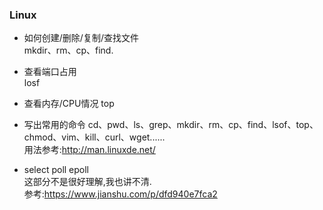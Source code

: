 ### Linux
- 如何创建/删除/复制/查找文件  
mkdir、rm、cp、find.
 
- 查看端口占用  
losf

- 查看内存/CPU情况
top

- 写出常用的命令
cd、pwd、ls、grep、mkdir、rm、cp、find、lsof、top、chmod、vim、kill、curl、wget......  
用法参考:http://man.linuxde.net/

- select poll epoll  
这部分不是很好理解,我也讲不清.  
参考:https://www.jianshu.com/p/dfd940e7fca2